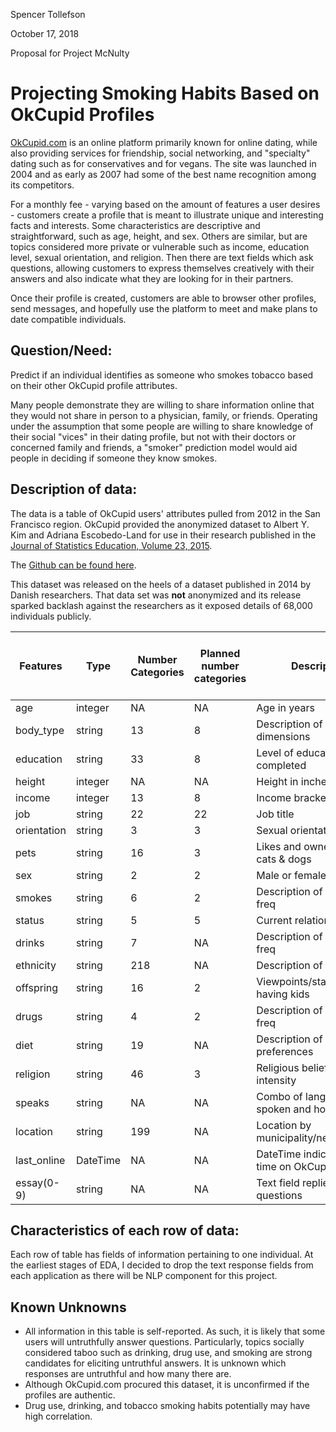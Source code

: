 Spencer Tollefson

October 17, 2018

Proposal for Project McNulty

# Projecting Smoking Habits Based on OkCupid Profiles

[OkCupid.com](https://OkCupid.com) is an online platform primarily known for online dating, while also providing services for friendship, social networking, and "specialty" dating such as for conservatives and for vegans. The site was launched in 2004 and as early as 2007 had some of the best name recognition among its competitors.

For a monthly fee - varying based on the amount of features a user desires - customers create a profile that is meant to illustrate unique and interesting facts and interests. Some characteristics are descriptive and straightforward, such as age, height, and sex. Others are similar, but are topics considered more private or vulnerable such as income, education level, sexual orientation, and religion. Then there are text fields which ask questions, allowing customers to express themselves creatively with their answers and also indicate what they are looking for in their partners.

Once their profile is created, customers are able to browser other profiles, send messages, and hopefully use the platform to meet and make plans to date compatible individuals.

## Question/Need:

Predict if an individual identifies as someone who smokes tobacco based on their other OkCupid profile attributes.

Many people demonstrate they are willing to share information online that they would not share in person to a physician, family, or friends. Operating under the assumption that some people are willing to share knowledge of their social "vices" in their dating profile, but not with their doctors or concerned family and friends, a "smoker" prediction model would aid people in deciding if someone they know smokes.

## Description of data:

The data is a table of OkCupid users' attributes pulled from 2012 in the San Francisco region. OkCupid provided the anonymized dataset to Albert Y. Kim and Adriana Escobedo-Land for use in their research published in the [Journal of Statistics Education, Volume 23, 2015](https://amstat.tandfonline.com/doi/abs/10.1080/10691898.2015.11889737).

The [Github can be found here](https://github.com/rudeboybert/JSE_OkCupid).

This dataset was released on the heels of a dataset published in 2014 by Danish researchers. That data set was **not** anonymized and its release sparked backlash against the researchers as it exposed details of 68,000 individuals publicly.

Features | Type | Number Categories | Planned number categories | Description | Plan to Use in Model | Availability for Profiles
--- | --- | --- | --- | --- | --- | ---
age           | integer | NA | NA | Age in years                    | Y | All
body_type     | string  | 13 | 8  | Description of body dimensions  | Y | Nearly all
education     | string  | 33 | 8  | Level of education completed    | Y | Nearly all
height        | integer | NA | NA | Height in inches                | Y | All
income        | integer | 13 | 8  | Income bracket / tier           | Y | All
job           | string  | 22 | 22 | Job title                       | Y | Most
orientation   | string  | 3  | 3  | Sexual orientation              | Y | All
pets          | string  | 16 | 3  | Likes and ownership of cats & dogs | Y | Over half
sex           | string  | 2  | 2  | Male or female                  | Y | All
smokes        | string  | 6  | 2  | Description of  smoking freq    | Y | Nearly all
status        | string  | 5  | 5  | Current relationship status     | Y | All
drinks        | string  | 7  | NA | Description of drinking freq    | N | Nearly all
ethnicity     | string  | 218 | NA | Description of ethnicity        | N | Most
offspring     | string  | 16 | 2  | Viewpoints/status of having kids | N | Less than half
drugs         | string  | 4  | 2  | Description of drug use freq    | N  | Most
diet          | string  | 19 | NA | Description of dietary preferences | N | Over half
religion      | string  | 46 | 3  | Religious beliefs and intensity | N | Over half
speaks        | string  | NA | NA | Combo of languages spoken and how well | N | Nearly all
location      | string  | 199 | NA | Location by municipality/neighborhood | N | All
last_online   | DateTime | NA | NA | DateTime indicating last time on OkCupid | N | All
essay(0-9)    | string  | NA | NA | Text field replies to questions | N | Many missing 


## Characteristics of each row of data:

Each row of table has fields of information pertaining to one individual. At the earliest stages of EDA, I decided to drop the text response fields from each application as there will be NLP component for this project.

## Known Unknowns

- All information in this table is self-reported. As such, it is likely that some users will untruthfully answer questions. Particularly, topics socially considered taboo such as drinking, drug use, and smoking are strong candidates for eliciting untruthful answers. It is unknown which responses are untruthful and how many there are.
- Although OkCupid.com procured this dataset, it is unconfirmed if the profiles are authentic.
- Drug use, drinking, and tobacco smoking habits potentially may have high correlation.
